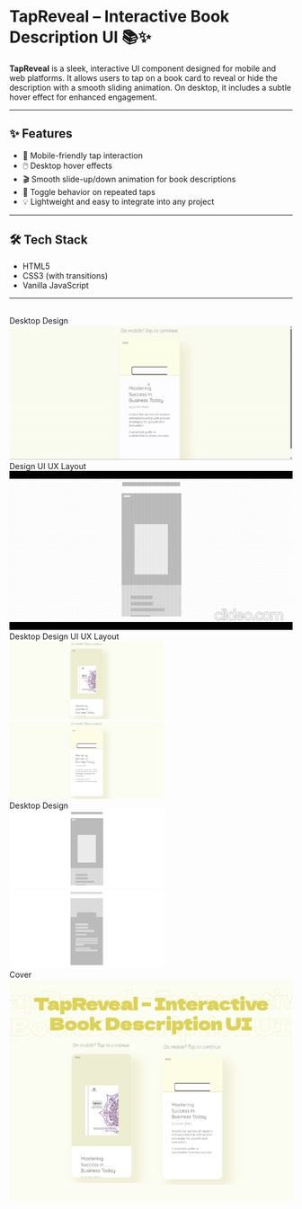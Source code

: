 # TapReveal – Interactive Book Description UI 📚✨

**TapReveal** is a sleek, interactive UI component designed for mobile and web platforms. It allows users to tap on a book card to reveal or hide the description with a smooth sliding animation. On desktop, it includes a subtle hover effect for enhanced engagement.

---

## ✨ Features

- 📱 Mobile-friendly tap interaction
- 🖱️ Desktop hover effects
- 🎬 Smooth slide-up/down animation for book descriptions
- 🔄 Toggle behavior on repeated taps
- 💡 Lightweight and easy to integrate into any project

---

## 🛠️ Tech Stack

- HTML5
- CSS3 (with transitions)
- Vanilla JavaScript

---

<br>
<span>Desktop Design</span><br/>
<a href="" target="_blank" >
<img src="./bookCardTapReveal.gif" width="575px"/>
</a>
<br />
<span>Design UI UX Layout</span><br/>
<a href="" target="_blank" >
<img src="./bookCardTapRevealUIUXLayout.gif" width="575px"/>
</a>
 <br />
<span>Desktop Design UI UX Layout</span><br/>
<a href="" target="_blank" >
<img src="./bookCardTapReveal.png" width="275px"/>
<img src="./bookCardTapRevealHover.png" width="275px"/>
</a>
 <br />
<span>Desktop Design</span><br/>
<a href="" target="_blank" >
<img src="./bookCardTapRevealUIUXLayout.png" width="275px"/>
<img src="./bookCardTapRevealHoverUIUXLayout.png" width="275px"/>
</a>
<br />
<span>Cover</span><br/>
<a href="" target="_blank" >
<img src="./cover.png" width="575px"/>
</a>